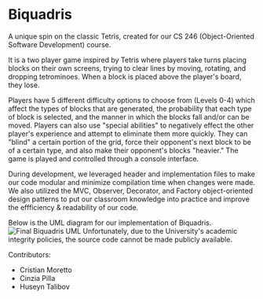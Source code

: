 # Biquadris
A unique spin on the classic Tetris, created for our CS 246 (Object-Oriented Software Development) course. 

It is a two player game inspired by Tetris where players take turns placing blocks on their own screens, trying to clear lines by moving, rotating, and dropping tetrominoes. When a block is placed above the player's board, they lose.

Players have 5 different difficulty options to choose from (Levels 0-4) which affect the types of blocks that are generated, the probability that each type of block is selected, and the manner in which the blocks fall and/or can be moved.
Players can also use "special abilities" to negatively effect the other player's experience and attempt to eliminate them more quickly. They can "blind" a certain portion of the grid, force their opponent's next block to be of a certain type, and also make their opponent's blocks "heavier." 
The game is played and controlled through a console interface.

During development, we leveraged header and implementation files to make our code modular and minimize compilation time when changes were made.
We also utilized the MVC, Observer, Decorator, and Factory object-oriented design patterns to put our classroom knowledge into practice and improve the effficiency & readability of our code.

Below is the UML diagram for our implementation of Biquadris.
![Final Biquadris UML](https://github.com/user-attachments/assets/d688e90f-8c96-486c-b9dd-77c19b6fa81b)
Unfortunately, due to the University's academic integrity policies, the source code cannot be made publicly available.

Contributors:
* Cristian Moretto
* Cinzia Pilla
* Huseyn Talibov
